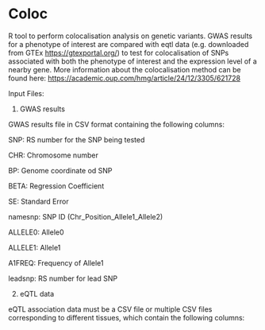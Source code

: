# Coloc
R tool to perform colocalisation analysis on genetic variants. GWAS results for a phenotype of interest are compared with eqtl data (e.g. downloaded from GTEx https://gtexportal.org/) to test for colocalisation of SNPs associated with both the phenotype of interest and the expression level of a nearby gene. More information about the colocalisation method can be found here: https://academic.oup.com/hmg/article/24/12/3305/621728

Input Files:

1) GWAS results

GWAS results file in CSV format containing the following columns:

SNP:      RS number for the SNP being tested

CHR:      Chromosome number

BP:       Genome coordinate od SNP

BETA:     Regression Coefficient

SE:       Standard Error

namesnp:  SNP ID (Chr_Position_Allele1_Allele2)

ALLELE0:  Allele0

ALLELE1:  Allele1

A1FREQ:   Frequency of Allele1

leadsnp:  RS number for lead SNP

2) eQTL data

eQTL association data must be a CSV file or multiple CSV files corresponding to different tissues, which contain the following columns:


